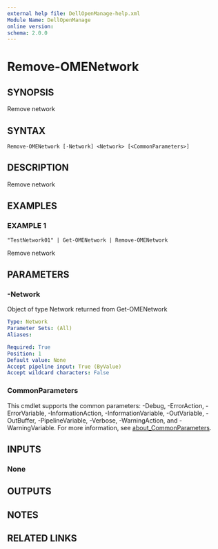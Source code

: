 ```yaml
---
external help file: DellOpenManage-help.xml
Module Name: DellOpenManage
online version:
schema: 2.0.0
---
```


# Remove-OMENetwork

## SYNOPSIS
Remove network

## SYNTAX

```
Remove-OMENetwork [-Network] <Network> [<CommonParameters>]
```

## DESCRIPTION
Remove network

## EXAMPLES

### EXAMPLE 1
```
"TestNetwork01" | Get-OMENetwork | Remove-OMENetwork
```

Remove network

## PARAMETERS

### -Network
Object of type Network returned from Get-OMENetwork

```yaml
Type: Network
Parameter Sets: (All)
Aliases:

Required: True
Position: 1
Default value: None
Accept pipeline input: True (ByValue)
Accept wildcard characters: False
```

### CommonParameters
This cmdlet supports the common parameters: -Debug, -ErrorAction, -ErrorVariable, -InformationAction, -InformationVariable, -OutVariable, -OutBuffer, -PipelineVariable, -Verbose, -WarningAction, and -WarningVariable. For more information, see [about_CommonParameters](http://go.microsoft.com/fwlink/?LinkID=113216).

## INPUTS

### None
## OUTPUTS

## NOTES

## RELATED LINKS
